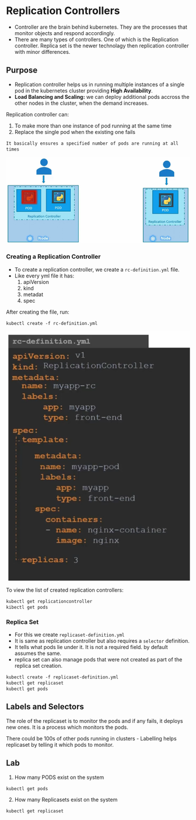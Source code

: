 # Replication Controllers

- Controller are the brain behind kubernetes. They are the processes that monitor objects and respond accordingly.
- There are many types of controllers. One of which is the Replication controller. Replica set is the newer technolagy then replication controller with minor differences.

## Purpose
- Replication controller helps us in running multiple instances of a single pod in the kubernetes cluster providing **High Availability**. 
- **Load Balancing and Scaling:** we can deploy additional pods accross the other nodes in the cluster, when the demand increases.

Replication controller can:
1. To make more than one instance of pod running at the same time 
2. Replace the single pod when the existing one fails

```
It basically ensures a specified number of pods are running at all times
```

![alt text](images/image-8.png)

### Creating a Replication Controller
- To create a replication controller, we create a `rc-definition.yml` file.
- Like every yml file it has:
    1. apiVersion
    2. kind
    3. metadat
    4. spec

After creating the file, run:

```
kubectl create -f rc-definition.yml
```

![alt text](images/image-9.png)

To view the list of created replication controllers:

```
kubectl get replicationcontroller
kibectl get pods
```

### Replica Set

- For this we create `replicaset-definition.yml`
- It is same as replication controller but also requires a `selector` definition.
- It tells what pods lie under it. It is not a required field. by default assumes the same.
- replica set can also manage pods that were not created as part of the replica set creation.

```
kubectl create -f replicaset-definition.yml
kubectl get replicaset
kubectl get pods
```

## Labels and Selectors
The role of the replicaset is to monitor the pods and if any fails, it deploys new ones. It is a process which monitors the pods.

There could be 100s of other pods running in clusters - Labelling helps replicaset by telling it which pods to monitor.

## Lab
1. How many PODS exist on the system
```
kubectl get pods
```

2. How many Replicasets exist on the system
```
kubectl get replicaset
```